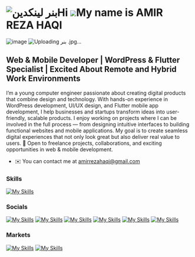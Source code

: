 ![بنر لینکدین](https://github.com/user-attachments/assets/a0b38c69-206d-45bb-a21c-c05a9e0c3fee)Hi ![](https://user-images.githubusercontent.com/18350557/176309783-0785949b-9127-417c-8b55-ab5a4333674e.gif)My name is AMIR REZA HAQI
======================================================================================================================================
![image](https://user-images.githubusercontent.com/88787993/223363376-77adea7f-aa81-4c34-aee1-4d708098c83f.png)
![Uploading بنر .jpg…]()

Web & Mobile Developer | WordPress & Flutter Specialist | Excited About Remote and Hybrid Work Environments
-----------------

I’m a young computer engineer passionate about creating digital products that combine design and technology.
With hands-on experience in WordPress development, UI/UX design, and Flutter mobile app development, I help businesses and startups transform ideas into user-friendly, scalable products.
I enjoy working on projects where I can be involved in the full process — from designing intuitive interfaces to building functional websites and mobile applications. My goal is to create seamless digital experiences that not only look great but also deliver real value to users.
🚀 Open to freelance projects, collaborations, and exciting opportunities in web & mobile development.

* ✉️  You can contact me at [amirrezahaqi@gmail.com](mailto:amirrezahaqi@gmail.com)


### Skills

[![My Skills](https://skillicons.dev/icons?i=dart,flutter,vscode,androidstudio,firebase,git,postman,html,css,wordpress,xd,figma&perline=12)](https://amirrezahaqi.ir)

### Socials

[![My Skills](https://skillicons.dev/icons?i=instagram)](http://www.instagram.com/amirrezahaqi)
[![My Skills](https://skillicons.dev/icons?i=linkedin)](https://www.linkedin.com/in/amirreza-haqi/)
[![My Skills](https://skillicons.dev/icons?i=github)](https://www.github.com/amirrezahaqi)
[![My Skills](https://skillicons.dev/icons?i=twitter)](https://www.twitter.com/amirrezahaqi)
[![My Skills](https://skillicons.dev/icons?i=stackoverflow)](https://www.stackoverflow.com/users/21347966/amirrezahaqi)
[![My Skills](https://skillicons.dev/icons?i=discord)](https://discord.com/users/amirrezahaqi)

### Markets
    
[![My Skills](https://upload.wikimedia.org/wikipedia/en/thumb/7/70/Cafe_Bazaar_logo.svg/100px-Cafe_Bazaar_logo.svg.png?20231120050454)](https://cafebazaar.ir/developer/008767083704)
[![My Skills](https://upload.wikimedia.org/wikipedia/fa/thumb/1/17/Myket_logo.png/100px-Myket_logo.png)](https://myket.ir/developer/dev-83182)
 
